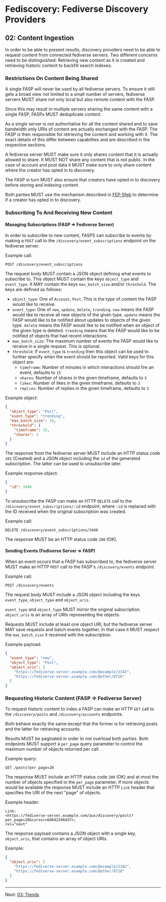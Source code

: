 # Fediscovery: Fediverse Discovery Providers

## 02: Content Ingestion

In order to be able to present results, discovery providers need to be
able to request content from connected fediverse servers. Two different
concerns need to be distinguished: Retrieving new content as it is
created and retrieving historic content to backfill search indexes.

### Restrictions On Content Being Shared

A single FASP will never be used by all fediverse servers. To ensure it
still gets a broad view not limited to a small number of servers,
fediverse servers MUST share not only local but also remote content with
the FASP.

Since this may result in multiple servers sharing the same content with
a single FASP, FASPs MUST deduplicate content.

As a single server is not authoritative for all the content shared and
to save bandwidth only URIs of content are actually exchanged with the
FASP. The FASP is then responsible for retrieving the content and
working with it. The exact details of this differ between capabilties
and are described in the respective sections.

A fediverse server MUST make sure it only shares content that it is
actually allowed to share. It MUST NOT share any content that is not
public. In the case of account and post data it MUST make sure to only
share content where the creator has opted in to discovery.

The FASP in turn MUST also ensure that creators have opted in to
discovery before storing and indexing content.

Both parties MUST use the mechanism described in
[FEP-5feb](https://codeberg.org/fediverse/fep/src/branch/main/fep/5feb/fep-5feb.md)
to determine if a creator has opted in to discovery.

### Subscribing To And Receiving New Content

#### Managing Subscriptions (FASP => Fediverse Server)

In order to subscribe to new content, FASPS can subscribe to events
by making a `POST` call to the `/discovery/event_subscriptions`
endpoint on the fediverse server.

Example call:

```http
POST /discovery/event_subscriptions
```

The request body MUST contain a JSON object defining what events to
subscribe to. This object MUST contain the keys `object_type` and
`event_type`. It MAY contain the keys `max_batch_size` and/or
`threshold`. The keys are defined as follows:

* `object_type`: One of `Account`, `Post`. This is the type of content
  the FASP would like to receive.
* `event_type`: One of `new`, `update`, `delete`, `trending`. `new`
  means the FASP would like to receive all new objects of the given
  type. `update` means the FASP would like to be notified about updates
  to objects of the given type. `delete` means the FASP would like to be
  notified when an object of the given type is deleted. `trending` means
  that the FASP would like to be notified of objects that had recent
  interactions.
* `max_batch_size`: The maximum number of events the FASP would like to
  receive in a single request. This is optional.
* `threshold`: If `event_type` is `trending` then this object can be used to
  further specify when the event should be reported. Valid keys for this
  object are:
  * `timeframe`: Number of minutes in which interactions should fire an
    event, defaults to `15`
  * `shares`: Number of shares in the given timeframe, defaults to `3`
  * `likes`: Number of likes in the given timeframe, defaults to `3`
  * `replies`: Number of replies in the given timeframe, defaults to `3`
  
Example object:

```json
{
  "object_type": "Post",
  "event_type": "trending",
  "max_batch_size": 10,
  "threshold": {
    "timeframe": 15,
    "shares": 3
  }
}
```

The response from the fediverse server MUST include an HTTP status code
`201` (Created) and a JSON object including the `id` of the generated
subscription. The latter can be used to unsubscribe later.

Example response object:

```json
{
  "id": 3446
}
```

To unsubscribe the FASP can make an HTTP `DELETE` call to the
`/discovery/event_subscriptions/:id` endpoint, where `:id` is replaced
with the ID received when the original subscription was created.

Example call:

```http
DELETE /discovery/event_subscriptions/3446
```

The response MUST be an HTTP status code `200` (OK).

#### Sending Events (Fediverse Server => FASP)

When an event occurs that a FASP has subscribed to, the fediverse server
MUST make an HTTP `POST` call to the FASP's `/discovery/events`
endpoint.

Example call:

```http
POST /discovery/events
```

The request body MUST include a JSON object including the keys
`event_type`, `object_type` and `object_uris`.

`event_type` and `object_type` MUST mirror the original subscription.
`object_uris` is an array of URIs representing the objects.

Requests MUST include at least one object URI, but the fediverse server
MAY save requests and batch events together. In that case it MUST
respect the `max_batch_size` it received with the subscription.

Example payload:

```json
{
  "event_type": "new",
  "object_type": "Post",
  "object_uris": [
    "https://fediverse-server.example.com/@example/2342",
    "https://fediverse-server.example.com/@other/8726"
  ]
}
```

### Requesting Historic Content (FASP => Fediverse Server)

To request historic content to index a FASP can make an HTTP `GET` call
to the `/discovery/posts` and `/discovery/accounts` endpoints.

Both behave exactly the same except that the former is for retrieving
posts and the latter for retrieving accounts.

Results MUST be paginated in order to not overload both parties. Both
endpoints MUST support a `per_page` query parameter to control the
maximum number of objects returned per call.

Example query:

```http
GET /posts?per_page=20
```

The response MUST include an HTTP status code `200` (OK) and at most the
number of objects specified in the `per_page` parameter. If more objects
would be available the response MUST include an HTTP `Link` header that
specifies the URI of the next "page" of objects.

Example header:

```http
Link:
<https://fediverse-server.example.com/aux/discovery/posts?per_page=20&cursor=68642346437>;
rel="next"
```

The response payload contains a JSON object with a single key,
`object_uris`, that contains an array of object URIs.

Example:

```json
{
  "object_uris": [
    "https://fediverse-server.example.com/@example/2342",
    "https://fediverse-server.example.com/@other/8726"
  ]
}
```

---

Next: [03: Trends](03_trends.md)
